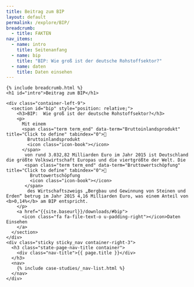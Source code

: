 ```yaml
---
title: Beitrag zum BIP
layout: default
permalink: /explore/BIP/
breadcrumb:
  - title: FAKTEN
nav_items:
  - name: intro
    title: Seitenanfang
  - name: bip
    title: "BIP: Wie groß ist der deutsche Rohstoffsektor?"
  - name: daten
    title: Daten einsehen
---
```


<link rel="stylesheet" type="text/css" href="{{ site.baseurl_root }}/css/slick-theme.css"/>
<link rel="stylesheet" type="text/css" href="//cdn.jsdelivr.net/jquery.slick/1.6.0/slick.css"/>

<main class="container-page-wrapper layout-state-pages">
  <section class="container" style="position: relative;">

    {% include breadcrumb.html %}
    <h1 id="intro">Beitrag zum BIP</h1>

    <div class="container-left-9">
      <section id="bip" style="position: relative;">
        <h3>BIP:  Wie groß ist der deutsche Rohstoffsektor?</h3>
        <p>
          Mit einem
          <span class="term term_end" data-term="Bruttoinlandsprodukt" title="Click to define" tabindex="0">
            Bruttoinlandsprodukt
            <icon class="icon-book"></icon>
          </span>
           von rund 3.032,82 Milliarden Euro im Jahr 2015 ist Deutschland die größte Volkswirtschaft Europas und die viertgrößte der Welt. Die
           <span class="term term_end" data-term="Bruttowertschöpfung" title="Click to define" tabindex="0">
             Bruttowertschöpfung
             <icon class="icon-book"></icon>
           </span>
            des Wirtschaftszweigs „Bergbau und Gewinnung von Steinen und Erden“ betrug im Jahr 2015 4,16 Milliarden Euro, was einem Anteil von <b>0,14%</b> am BIP entspricht.
        </p>
        <a href="{{site.baseurl}}/downloads/#bip">
          <icon class="fa fa-file-text-o u-padding-right"></icon>Daten Einsehen
        </a>
      </section>
    </div>
    <div class="sticky sticky_nav container-right-3">
      <h3 class="state-page-nav-title container">
        <div class="nav-title">{{ page.title }}</div>
      </h3>
      <nav>
        {% include case-studies/_nav-list.html %}
      </nav>
    </div>
  </section>
</main>

<script src="https://ajax.googleapis.com/ajax/libs/jquery/1.12.4/jquery.min.js"></script>
<script type="text/javascript" src="//cdn.jsdelivr.net/jquery.slick/1.6.0/slick.min.js"></script>
<script type="text/javascript" src="{{ site.baseurl_root }}/js/lib/static.min.js" charset="utf-8"></script>
